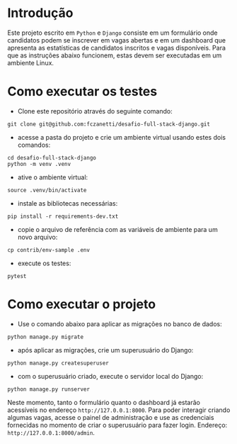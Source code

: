 # Introdução

Este projeto escrito em `Python` e `Django` consiste em um formulário onde candidatos podem se inscrever em vagas abertas e em um dashboard que apresenta as estatísticas de candidatos inscritos e vagas disponíveis. Para que as instruções abaixo funcionem, estas devem ser executadas em um ambiente Linux.

# Como executar os testes

- Clone este repositório através do seguinte comando: 
```
git clone git@github.com:fczanetti/desafio-full-stack-django.git
```

- acesse a pasta do projeto e crie um ambiente virtual usando estes dois comandos:
```
cd desafio-full-stack-django
python -m venv .venv
```

- ative o ambiente virtual:
```
source .venv/bin/activate
```

- instale as bibliotecas necessárias:
```
pip install -r requirements-dev.txt
```

- copie o arquivo de referência com as variáveis de ambiente para um novo arquivo:
```
cp contrib/env-sample .env
```

- execute os testes:
```
pytest
```

# Como executar o projeto

- Use o comando abaixo para aplicar as migrações no banco de dados:
```
python manage.py migrate
```

- após aplicar as migrações, crie um superusuário do Django:
```
python manage.py createsuperuser
```

- com o superusuário criado, execute o servidor local do Django:
```
python manage.py runserver
```

Neste momento, tanto o formulário quanto o dashboard já estarão acessíveis no endereço `http://127.0.0.1:8000`. Para poder interagir criando algumas vagas, acesse o painel de administração e use as credenciais fornecidas no momento de criar o superusuário para fazer login. Endereço: `http://127.0.0.1:8000/admin`.